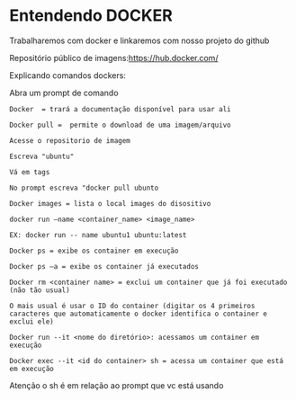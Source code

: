 # Entendendo DOCKER

Trabalharemos com docker e linkaremos com nosso projeto do github 

Repositório público de imagens:https://hub.docker.com/ 

 

Explicando comandos dockers: 

Abra um prompt de comando 
```
Docker  = trará a documentação disponível para usar ali 

Docker pull =  permite o download de uma imagem/arquivo 

Acesse o repositorio de imagem 

Escreva "ubuntu" 

Vá em tags 

No prompt escreva "docker pull ubunto 

Docker images = lista o local images do disositivo  

docker run –name <container_name> <image_name>  

EX: docker run -- name ubuntu1 ubuntu:latest 

Docker ps = exibe os container em execução  

Docker ps –a = exibe os container já executados 

Docker rm <container name> = exclui um container que já foi executado (não tão usual) 

O mais usual é usar o ID do container (digitar os 4 primeiros caracteres que automaticamente o docker identifica o container e exclui ele) 

Docker run --it <nome do diretório>: acessamos um container em execução 

Docker exec --it <id do container> sh = acessa um container que está em execução 
```
Atenção o sh é em relação ao prompt que vc está usando 